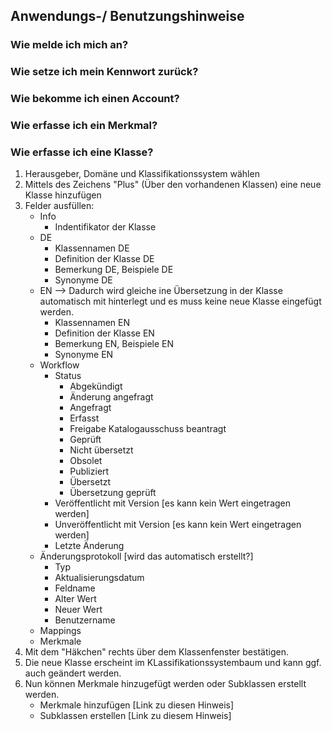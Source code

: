 ## Anwendungs-/ Benutzungshinweise

### Wie melde ich mich an?


### Wie setze ich mein Kennwort zurück?


### Wie bekomme ich einen Account?


### Wie erfasse ich ein Merkmal?


### Wie erfasse ich eine Klasse?
  1. Herausgeber, Domäne und Klassifikationssystem wählen
  2. Mittels des Zeichens "Plus" (Über den vorhandenen Klassen) eine neue Klasse hinzufügen
  3.  Felder ausfüllen:
      - Info
        - Indentifikator der Klasse
      - DE
        - Klassennamen DE
        - Definition der Klasse DE
        - Bemerkung DE, Beispiele DE
        - Synonyme DE
      - EN --> Dadurch wird gleiche ine Übersetzung in der Klasse automatisch mit hinterlegt und es muss keine neue Klasse eingefügt werden.
        - Klassennamen EN
        - Definition der Klasse EN
        - Bemerkung EN, Beispiele EN
        - Synonyme EN
      - Workflow
        - Status
          - Abgekündigt
          - Änderung angefragt
          - Angefragt
          - Erfasst
          - Freigabe Katalogausschuss beantragt
          - Geprüft
          - Nicht übersetzt
          - Obsolet
          - Publiziert
          - Übersetzt
          - Übersetzung geprüft
        - Veröffentlicht mit Version [es kann kein Wert eingetragen werden]
        - Unveröffentlicht mit Version [es kann kein Wert eingetragen werden]
        - Letzte Änderung
      - Änderungsprotokoll [wird das automatisch erstellt?]
        - Typ
        - Aktualisierungsdatum
        - Feldname
        - Alter Wert
        - Neuer Wert
        - Benutzername
      - Mappings
      - Merkmale
  4. Mit dem "Häkchen" rechts über dem Klassenfenster bestätigen.
  5. Die neue Klasse erscheint im KLassifikationssystembaum und kann ggf. auch geändert werden.
  6. Nun können Merkmale hinzugefügt werden oder Subklassen erstellt werden.
      - Merkmale hinzufügen [Link zu diesen Hinweis]
      - Subklassen erstellen [Link zu diesem Hinweis]
